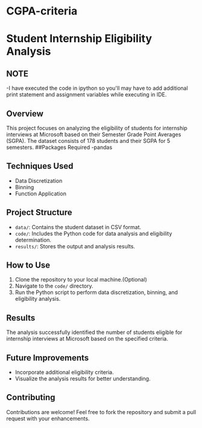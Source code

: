 # CGPA-criteria
# Student Internship Eligibility Analysis

## NOTE
-I have executed the code in ipython so you'll may have to add additional print statement and assignment variables while executing in IDE.
## Overview
This project focuses on analyzing the eligibility of students for internship interviews at Microsoft based on their Semester Grade Point Averages (SGPA). The dataset consists of 178 students and their SGPA for 5 semesters.
##Packages Required
-pandas

## Techniques Used
- Data Discretization
- Binning
- Function Application

## Project Structure
- `data/`: Contains the student dataset in CSV format.
- `code/`: Includes the Python code for data analysis and eligibility determination.
- `results/`: Stores the output and analysis results.

## How to Use
1. Clone the repository to your local machine.(Optional)
2. Navigate to the `code/` directory.
3. Run the Python script to perform data discretization, binning, and eligibility analysis.

## Results
The analysis successfully identified the number of students eligible for internship interviews at Microsoft based on the specified criteria.

## Future Improvements
- Incorporate additional eligibility criteria.
- Visualize the analysis results for better understanding.

## Contributing
Contributions are welcome! Feel free to fork the repository and submit a pull request with your enhancements.


